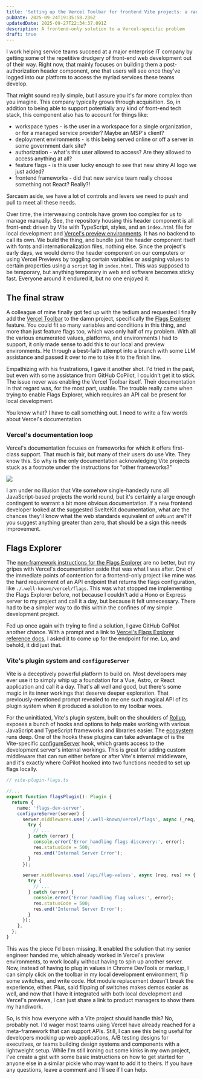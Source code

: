 ```yaml
---
title: 'Setting up the Vercel Toolbar for frontend Vite projects: a rant'
pubDate: 2025-09-24T19:35:58.236Z
updatedDate: 2025-09-27T22:34:37.091Z
description: A frontend-only solution to a Vercel-specific problem
draft: true
---
```


I work helping service teams succeed at a major enterprise IT company by getting some of the repetitive drudgery of front-end web development out of their way. Right now, that mainly focuses on building them a post-authorization header component, one that users will see once they've logged into our platform to access the myriad services these teams develop.

That might sound really simple, but I assure you it's far more complex than you imagine. This company typically grows through acquisition. So, in addition to being able to support potentially any kind of front-end tech stack, this component also has to account for things like:

* workspace types - is the user in a workspace for a single organization, or for a managed service provider? Maybe an MSP's client?
* deployment environments - is this being served online or off a server in some government dark site?
* authorization - what's this user allowed to access? Are they allowed to access anything at all?
* feature flags - is this user lucky enough to see that new shiny AI logo we just added?
* frontend frameworks - did that new service team really choose something not React? Really?!

Sarcasm aside, we have a lot of controls and levers we need to push and pull to meet all these needs.

Over time, the interweaving controls have grown too complex for us to manage manually. See, the repository housing this header component is all front-end: driven by Vite with TypeScript, styles, and an `index.html` file for local development and [Vercel's preview environments](https://vercel.com/docs/deployments/environments#preview-environment-pre-production). It has no backend to call its own. We build the thing, and bundle just the header component itself with fonts and internationalization files, nothing else. Since the project's early days, we would demo the header component on our computers or using Vercel Previews by toggling certain variables or assigning values to certain properties using a `script` tag in `index.html`. This was supposed to be temporary, but anything temporary in web and software becomes sticky fast. Everyone around it endured it, but no one enjoyed it.

## The final straw

A colleague of mine finally got fed up with the tedium and requested I finally add the [Vercel Toolbar](https://vercel.com/docs/vercel-toolbar) to the damn project, specifically the [Flags Explorer](https://vercel.com/docs/feature-flags/flags-explorer) feature. You could fit so many variables and conditions in this thing, and more than just feature flags too, which was only half of my problem. With all the various enumerated values, platforms, and environments I had to support, it only made sense to add this to our local and preview environments. He through a best-faith attempt into a branch with some LLM assistance and passed it over to me to take it to the finish line.

Empathizing with his frustrations, I gave it another shot. I'd tried in the past, but even with some assistance from GitHub CoPilot, I couldn't get it to stick. The issue never was enabling the Vercel Toolbar itself. Their documentation in that regard was, for the most part, usable. The trouble really came when trying to enable Flags Explorer, which requires an API call be present for local development.

You know what? I have to call something out. I need to write a few words about Vercel's documentation.

### Vercel's documentation loop

Vercel's documentation focuses on frameworks for which it offers first-class support. That much is fair, but many of their users do use Vite. They know this. So why is the only documentation acknowledging Vite projects stuck as a footnote under the instructions for "other frameworks?"

![](</Screenshot 2025-09-26 at 10.40.47 AM.png>)

I am under no illusion that Vite somehow single-handedly runs all JavaScript-based projects the world round, but it's certainly a large enough contingent to warrant a bit more obvious documentation. If a new frontend developer looked at the suggested SvelteKit documentation, what are the chances they'll know what the web standards equivalent of `onMount` are? If you suggest anything greater than zero, that should be a sign this needs improvement.

## Flags Explorer

The [non-framework instructions for the Flags Explorer](https://vercel.com/docs/feature-flags/flags-explorer/getting-started#:~:text=for%20SvelteKit.-,Using%20a%20custom%20setup,-Learn%20how%20to) are no better, but my gripes with Vercel's documentation aside that was what I was after. One of the immediate points of contention for a frontend-only project like mine was the hard requirement of an API endpoint that returns the flags configuration, like `./.well-known/vercel/flags`. This was what stopped me implementing the Flags Explorer before, not because I couldn't add a Hono or Express server to my project and call it a day, but because it felt unnecessary. There had to be a simpler way to do this within the confines of my simple development project.

Fed up once again with trying to find a solution, I gave GitHub CoPilot another chance. With a prompt and a link to [Vercel's Flags Explorer reference docs](https://vercel.com/docs/feature-flags/flags-explorer/reference), I asked it to come up for the endpoint for me. Lo, and behold, it did just that.

### Vite's plugin system and `configureServer`

Vite is a deceptively powerful platform to build on. Most developers may ever use it to simply whip up a foundation for a Vue, Astro, or React application and call it a day. That's all well and good, but there's some magic in its inner workings that deserve deeper exploration. That previously-mentioned prompt revealed to me one such magical API of its plugin system when it produced a solution to my toolbar woes.

For the uninitiated, Vite's plugin system, built on the shoulders of [Rollup](https://rollupjs.org/), exposes a bunch of hooks and options to help make working with various JavaScript and TypeScript frameworks and libraries easier. The [ecosystem](https://github.com/vitejs/awesome-vite#plugins) runs deep. One of the hooks these plugins can take advantage of is the Vite-specific [configureServer](https://vite.dev/guide/api-plugin.html#configureserver) hook, which grants access to the development server's internal workings. This is great for adding custom middleware that can run either before or after Vite's internal middleware, and it's exactly where CoPilot hooked into two functions needed to set up flags locally.

```typescript
// vite-plugin-flags.ts

//...
export function flagsPlugin(): Plugin {
  return {
    name: 'flags-dev-server',
    configureServer(server) {
      server.middlewares.use('/.well-known/vercel/flags', async (_req, res) => {
        try {
          // ...
        } catch (error) {
          console.error('Error handling flags discovery:', error);
          res.statusCode = 500;
          res.end('Internal Server Error');
        }
      });

      server.middlewares.use('/api/flag-values', async (req, res) => {
        try {
          // ...
        } catch (error) {
          console.error('Error handling flag values:', error);
          res.statusCode = 500;
          res.end('Internal Server Error');
        }
      });
    },
  };
}
```

This was the piece I'd been missing. It enabled the solution that my senior engineer handed me, which already worked in Vercel's preview environments, to work locally without having to spin up another server. Now, instead of having to plug in values in Chrome DevTools or markup, I can simply click on the toolbar in my local development environment, flip some switches, and write code. Hot module replacement doesn't break the experience, either. Plus, said flipping of switches makes demos easier as well, and now that I have it integrated with both local development and Vercel's previews, I can just share a link to product managers to show them my handiwork. 

So, is this how everyone with a Vite project should handle this? No, probably not. I'd wager most teams using Vercel have already reached for a meta-framework that can support APIs. Still, I can see this being useful for developers mocking up web applications, A/B testing designs for executives, or teams building design systems and components with a lightweight setup. While I'm still ironing out some kinks in my own project, I've create a gist with some basic instructions on how to get started for anyone else in a similar pickle who may want to add it to theirs. If you have any questions, leave a comment and I'll see if I can help.
